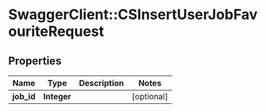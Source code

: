 # SwaggerClient::CSInsertUserJobFavouriteRequest

## Properties
Name | Type | Description | Notes
------------ | ------------- | ------------- | -------------
**job_id** | **Integer** |  | [optional] 


